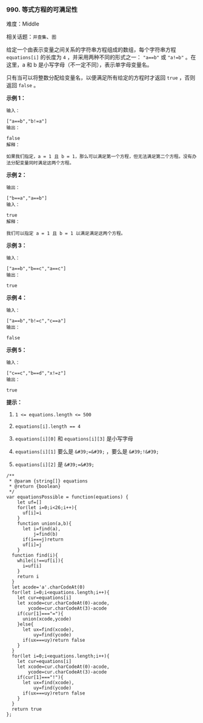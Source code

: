 ### 990. 等式方程的可满足性

难度：Middle

相关话题：`并查集`、`图`

给定一个由表示变量之间关系的字符串方程组成的数组，每个字符串方程  `equations[i]`  的长度为  `4` ，并采用两种不同的形式之一： `"a==b"`  或 `"a!=b"` 。在这里，a 和 b 是小写字母（不一定不同），表示单字母变量名。



只有当可以将整数分配给变量名，以便满足所有给定的方程时才返回 `true` ，否则返回  `false` 。












**示例 1：** 





```
输入：

["a==b","b!=a"]
输出：

false
解释：

如果我们指定，a = 1 且 b = 1，那么可以满足第一个方程，但无法满足第二个方程。没有办法分配变量同时满足这两个方程。

```


**示例 2：** 





```
输出：

["b==a","a==b"]
输入：

true
解释：

我们可以指定 a = 1 且 b = 1 以满足满足这两个方程。

```


**示例 3：** 





```
输入：

["a==b","b==c","a==c"]
输出：

true

```


**示例 4：** 





```
输入：

["a==b","b!=c","c==a"]
输出：

false

```


**示例 5：** 





```
输入：

["c==c","b==d","x!=z"]
输出：

true

```






**提示：** 




1.  `1 <= equations.length <= 500` 

2.  `equations[i].length == 4` 

3.  `equations[i][0]`  和 `equations[i][3]` 是小写字母

4.  `equations[i][1]`  要么是 `&#39;=&#39;` ，要么是 `&#39;!&#39;` 

5.  `equations[i][2]` 是 `&#39;=&#39;` 






```
/**
 * @param {string[]} equations
 * @return {boolean}
 */
var equationsPossible = function(equations) {
    let uf=[]
    for(let i=0;i<26;i++){
      uf[i]=i
    }
    function union(a,b){
      let i=find(a),
          j=find(b)
      if(i===j)return
      uf[i]=j
    }
  function find(i){
    while(i!==uf[i]){
      i=uf[i]
    }
    return i
  }
  let acode='a'.charCodeAt(0)
  for(let i=0;i<equations.length;i++){
    let cur=equations[i]
    let xcode=cur.charCodeAt(0)-acode,
        ycode=cur.charCodeAt(3)-acode
    if(cur[1]==="="){
      union(xcode,ycode)
    }else{
      let ux=find(xcode),
          uy=find(ycode)
      if(ux===uy)return false
    }
  }
  for(let i=0;i<equations.length;i++){
    let cur=equations[i]
    let xcode=cur.charCodeAt(0)-acode,
        ycode=cur.charCodeAt(3)-acode
    if(cur[1]==="!"){
      let ux=find(xcode),
          uy=find(ycode)
      if(ux===uy)return false
    }
  }
  return true
};



```

